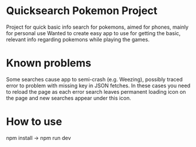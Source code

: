 # Quicksearch Pokemon Project

Project for quick basic info search for pokemons, aimed for phones, mainly for personal use
Wanted to create easy app to use for getting the basic, relevant info regarding pokemons while playing the games.

# Known problems

Some searches cause app to semi-crash (e.g. Weezing), possibly traced error to problem with missing key in JSON fetches.
In these cases you need to reload the page as each error search leaves permanent loading icon on the page and new searches appear under this icon.

# How to use

npm install -> npm run dev
